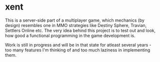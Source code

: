 # xent
This is a server-side part of a multiplayer game, which mechanics (by design) resembles one in MMO strategies like Destiny Sphere, Travian, Settlers Online etc.
The very idea behind this project is to test out and look, how good a functional programming in the game development is. 

Work is still in progress and will be in that state for atleast several years - too many features I'm thinking of and too much laziness in implementing them.
